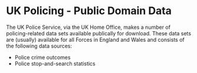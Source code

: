 # UK Policing - Public Domain Data
The UK Police Service, via the UK Home Office, makes a number of policing-related data sets available publically for download. These data sets are (usually) available for all Forces in England and Wales and consists of the following data sources:
- Police crime outcomes
- Police stop-and-search statistics



